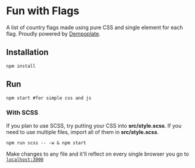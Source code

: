 # Fun with Flags

A list of country flags made using pure CSS and single element for each flag. Proudly powered by [Dempoplate](https://github.com/praveenpuglia/demoplate).

## Installation
```
npm install
```

## Run 
```
npm start #for simple css and js
```

### With SCSS
If you plan to use SCSS, try putting your CSS into **src/style.scss**. If you need to use multiple files, import all of them in **src/style.scss**.

```
npm run scss -- -w & npm start
```

Make changes to any file and it'll reflect on every single browser you go to [`localhost:3000`](http://localhost:3000)